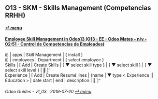 ## O13 - SKM - Skills Management (Competencias RRHH)
#### [_&#x23CE; menu_](/o13/ee/o13-ee-guides_menu.md)  

#### [Employee Skill Management in Odoo13 (O13 - EE - Odoo Mates - n/v - 02:51 - Control de Competencias de Empleados)](https://youtube.com/embed/E09XNr7hhYE?autoplay=1&start=0&end=0&rel=0)  
&#x229E; | apps | Skill Management | { install }  
&#x229E; | employees | Department | { select employee }  
Skills | \[ Add | Create Skills | { &#x25BC; select skill type } | { &#x25BC; select skill } | { &#x25BC; select skill level } | &#x1F4BE; \]&#x207F;  
Experience | \[ Add | Create Resumé lines | {name | &#x25BC; type < Experience || Education > | date start | end | description | &#x1F4BE; \]&#x207F;


###### Odoo Guides - v1_03 &nbsp; 2019-07-20  [_&#x23CE; menu_](/o13/ee/o13-ee-guides_menu.md)  

